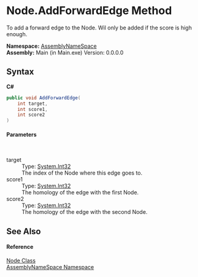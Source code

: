 # Node.AddForwardEdge Method 
 

To add a forward edge to the Node. Wil only be added if the score is high enough.

**Namespace:**&nbsp;<a href="6bcc80ef-5cfd-db5f-1eb2-7297d1c16397">AssemblyNameSpace</a><br />**Assembly:**&nbsp;Main (in Main.exe) Version: 0.0.0.0

## Syntax

**C#**<br />
``` C#
public void AddForwardEdge(
	int target,
	int score1,
	int score2
)
```


#### Parameters
&nbsp;<dl><dt>target</dt><dd>Type: <a href="http://msdn2.microsoft.com/en-us/library/td2s409d" target="_blank">System.Int32</a><br />The index of the Node where this edge goes to.</dd><dt>score1</dt><dd>Type: <a href="http://msdn2.microsoft.com/en-us/library/td2s409d" target="_blank">System.Int32</a><br />The homology of the edge with the first Node.</dd><dt>score2</dt><dd>Type: <a href="http://msdn2.microsoft.com/en-us/library/td2s409d" target="_blank">System.Int32</a><br />The homology of the edge with the second Node.</dd></dl>

## See Also


#### Reference
<a href="327f29f7-ef35-58ae-f8a5-1d2b1b3bcf7b">Node Class</a><br /><a href="6bcc80ef-5cfd-db5f-1eb2-7297d1c16397">AssemblyNameSpace Namespace</a><br />